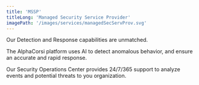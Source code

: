 ```yaml
---
title: 'MSSP'
titleLong: 'Managed Security Service Provider'
imagePath: '/images/services/managedSecServProv.svg'
---
```


Our Detection and Response capabilities are unmatched.

The AlphaCorsi platform uses AI to detect anomalous behavior, and ensure an accurate and rapid response.

Our Security Operations Center provides 24/7/365 support to analyze events and potential threats to you organization. 